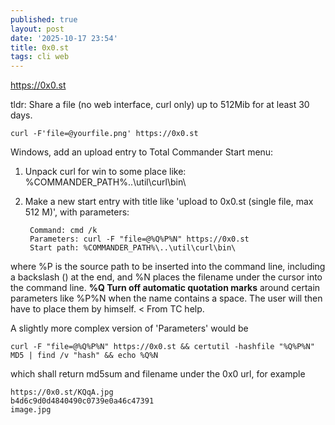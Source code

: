 ```yaml
---
published: true
layout: post
date: '2025-10-17 23:54'
title: 0x0.st
tags: cli web 
---
```

<https://0x0.st>  

tldr: Share a file (no web interface, curl only) up to 512Mib for at least 30 days.

    curl -F'file=@yourfile.png' https://0x0.st

Windows, add an upload entry to Total Commander Start menu:

1. Unpack curl for win to some place like: %COMMANDER_PATH%\..\util\curl\bin\  
2. Make a new start entry with title like 'upload to 0x0.st (single file, max 512 M)', with parameters: 

        Command: cmd /k
        Parameters: curl -F "file=@%Q%P%N" https://0x0.st
        Start path: %COMMANDER_PATH%\..\util\curl\bin\

where %P is the source path to be inserted into the command line, including a backslash (\) at the end, and %N places the filename under the cursor into the command line. __%Q Turn off automatic quotation marks__ around certain parameters like %P%N when the name contains a space. The user will then have to place them by himself. < From TC help.

A slightly more complex version of 'Parameters' would be

    curl -F "file=@%Q%P%N" https://0x0.st && certutil -hashfile "%Q%P%N" MD5 | find /v "hash" && echo %Q%N

which shall return md5sum and filename under the 0x0 url, for example

    https://0x0.st/KQqA.jpg
    b4d6c9d0d4840490c0739e0a46c47391
    image.jpg
